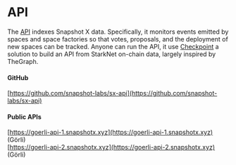# API

The [API](https://github.com/snapshot-labs/sx-api) indexes Snapshot X data. Specifically, it monitors events emitted by spaces and space factories so that votes, proposals, and the deployment of new spaces can be tracked. Anyone can run the API, it use [Checkpoint](https://github.com/snapshot-labs/checkpoint) a solution to build an API from StarkNet on-chain data, largely inspired by TheGraph.

#### GitHub

[https://github.com/snapshot-labs/sx-api](https://github.com/snapshot-labs/sx-api)

#### Public APIs

[https://goerli-api-1.snapshotx.xyz](https://goerli-api-1.snapshotx.xyz) (Görli)\
[https://goerli-api-2.snapshotx.xyz](https://goerli-api-2.snapshotx.xyz) (Görli)
